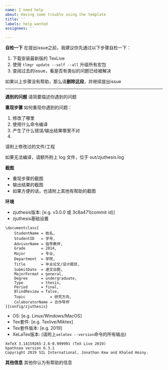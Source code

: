 ```yaml
---
name: I need help
about: Having some trouble using the template
title: ''
labels: help wanted
assignees: ''

---
```


**自检一下**
在提出issue之前，我建议你先通过以下步骤自检一下：

  1. 下载安装最新版的 TexLive
  2. 使用 `tlmgr update --self --all` 升级所有宏包
  3. 查阅过去的issue，看是否有类似的问题已经被解决
  
如果以上步骤没有帮助，那么请**删除这段**，并继续提出issue

---

**遇到的问题**
请简要描述你遇到的问题

**重现步骤**
如何重现你遇到的问题：

1. 修改了哪里
2. 使用什么命令编译
3. 产生了什么错误/输出结果哪里不对
4.

请附上修改过的文件/工程

如果无法编译，请额外附上 log 文件，位于 out/zjuthesis.log

**截图**

- 重现步骤的截图
- 输出结果的截图
- 如果方便的话，也请附上其他有帮助的截图

**环境**
 - zjuthesis版本: [e.g. v3.0.0 或 3c8a471(commit id)]
- zjuthesis基础设置
```
\documentclass[
    StudentName = 姓名,
    StudentID   = 学号,
    AdvisorName = 指导教师,
    Grade       = 2014,
    Major       = 专业,
    Department  = 学院,
    Title       = 毕业论文/设计题目,
    SubmitDate  = 递交日期,
    MajorFormat = general,
    Degree      = undergraduate,
    Type        = thesis,
    Period      = final,
    BlindReview = false,
    Topic           = 研究方向,
    ColaboratorName = 合作导师
]{config/zjuthesis}
```
 - OS: [e.g. Linux/Windows/MacOS]
 - Tex套件: [e.g. Texlive/Miktex]
 - Tex套件版本: [e.g. 2019]
 - XeLaTex版本: (请附上`xelatex --version`命令的所有输出)
``` shell
XeTeX 3.14159265-2.6-0.999991 (TeX Live 2019)
kpathsea version 6.3.1
Copyright 2019 SIL International, Jonathan Kew and Khaled Hosny.
```

**其他信息**
其他你认为有帮助的信息
